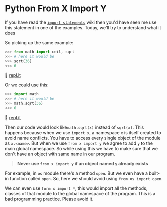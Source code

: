# Python From X Import Y

If you have read the [`import statements`](#) wiki then you'd have seen me use this statement in one of the examples. Today, we'll try to understand what it does

So picking up the same example:
```python
>>> from math import ceil, sqrt
>>> # here it would be
>>> sqrt(36)
<<< 6
```
:rocket: [repl.it](https://repl.it/CS5t/1)

Or we could use this:
```python
>>> import math
>>> # here it would be
>>> math.sqrt(36)
<<< 6
```
:rocket: [repl.it](https://repl.it/CS5u)

Then our code would look like`math.sqrt(x)` instead of `sqrt(x)`. This happens because when we use `import x`, a namespace `x` is itself created to avoid name conflicts. You have to access every single object of the module as `x.<name>`. But when we use `from x import y` we agree to add `y` to the main global namespace. So while using this we have to make sure that we don't have an object with same name in our program.

> **Never use `from x import y` if an object named `y` already exists**

For example, in `os` module there's a method `open`. But we even have a built-in function called `open`. So, here we should avoid using `from os import open`.

We can even use `form x import *`, this would import all the methods, classes of that module to the global namespace of the program. This is a bad programming practice. Please avoid it.

